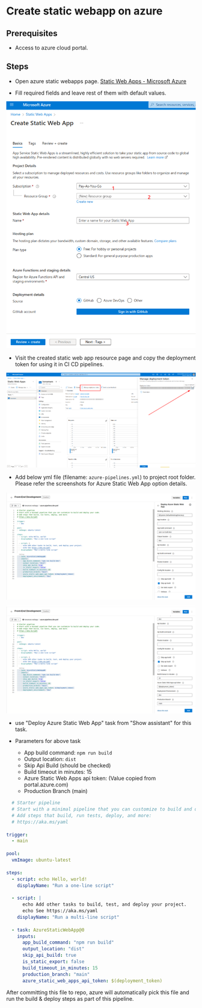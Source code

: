 # Create static webapp on azure

## Prerequisites

- Access to azure cloud portal.

## Steps

- Open azure static webapps page. [Static Web Apps - Microsoft Azure](https://portal.azure.com/#view/HubsExtension/BrowseResource/resourceType/Microsoft.Web%2FStaticSites)

- Fill required fields and leave rest of them with default values.

![Create azure static webapp](../assets/images/create-static-web-app.png)

- Visit the created static web app resource page and copy the deployment token for using it in CI CD pipelines.

![Copy deployment token](../assets/images/copy-deployment-token.png)

- Add below yml file (filename: `azure-pipelines.yml`) to project root folder. Please refer the screenshots for Azure Static Web App option details.

![image.png](/.attachments/image-555ff5d8-18ad-4abf-87c5-b7539651c84d.png)

![image.png](/.attachments/image-6576bdaa-b78c-4b60-9b25-e3cb04fe7eea.png)

- use "Deploy Azure Static Web App" task from "Show assistant" for this task.

- Parameters for above task
    - App build command: `npm run build`
    - Output location: `dist`
    - Skip Api Build (should be checked)
    - Build timeout in minutes: 15
    - Azure Static Web Apps api token: (Value copied from portal.azure.com)
    - Production Branch (main)

 

```yml
  # Starter pipeline
  # Start with a minimal pipeline that you can customize to build and deploy your code.
  # Add steps that build, run tests, deploy, and more:
  # https://aka.ms/yaml

trigger:
  - main

pool:
  vmImage: ubuntu-latest

steps:
  - script: echo Hello, world!
    displayName: "Run a one-line script"

  - script: |
      echo Add other tasks to build, test, and deploy your project.
      echo See https://aka.ms/yaml
    displayName: "Run a multi-line script"

  - task: AzureStaticWebApp@0
    inputs:
      app_build_command: "npm run build"
      output_location: "dist"
      skip_api_build: true
      is_static_export: false
      build_timeout_in_minutes: 15
      production_branch: "main"
      azure_static_web_apps_api_token: $(deployment_token)
```

After committing this file to repo, azure will automatically pick this file and run the build & deploy steps as part of this pipeline.